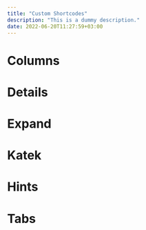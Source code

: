 ```yaml
---
title: "Custom Shortcodes"
description: "This is a dummy description."
date: 2022-06-20T11:27:59+03:00
---
```


# Columns

# Details

# Expand

# Katek

# Hints

# Tabs